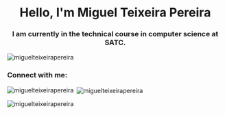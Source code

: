 <h1 align="center">Hello, I'm Miguel Teixeira Pereira</h1>
<h3 align="center">I am currently in the technical course in computer science at SATC.</h3>

<p align="left"> <img src="https://komarev.com/ghpvc/?username=miguelteixeirapereira&label=Profile%20views&color=950404&style=flat" alt="miguelteixeirapereira" /> </p>

<h3 align="left">Connect with me:</h3>
<p align="left">
</p>

<p><img align="left" src="https://github-readme-stats.vercel.app/api/top-langs?username=miguelteixeirapereira&show_icons=true&theme=dark&title_color=950404&text_color=950404&bg_color=333333&locale=en&layout=compact" alt="miguelteixeirapereira" /></p>

<p>&nbsp;<img align="center" src="https://github-readme-stats.vercel.app/api?username=miguelteixeirapereira&show_icons=true&theme=dark&title_color=950404&text_color=950404&bg_color=333333&hide_border=true&locale=en" alt="miguelteixeirapereira" /></p>

<p><img align="center" src="https://github-readme-streak-stats.herokuapp.com/?user=miguelteixeirapereira&theme=dark" alt="miguelteixeirapereira" /></p>
